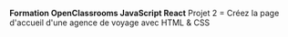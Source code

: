 <b>Formation OpenClassrooms JavaScript React</b>
Projet 2 = Créez la page d'accueil d'une agence de voyage avec HTML & CSS<br>
